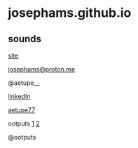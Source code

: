 # josephams.github.io

## sounds

[site](https://josephams.github.io/home)

josephams@proton.me

@aetupe__

[linkedIn](https://www.linkedin.com/in/joseph-sergi-6b3a22212/)

[aetupe77](https://soundcloud.com/aetupe77)

ootputs [1](https://ootputs.bandcamp.com/releases) [2](https://soundcloud.com/ootputs)

@ootputs
